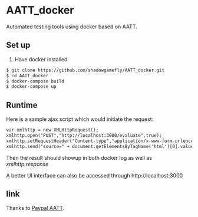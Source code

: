 # AATT_docker
Automated testing tools using docker based on AATT.

## Set up
1. Have docker installed
```sh
$ git clone https://github.com/shadowgamefly/AATT_docker.git
$ cd AATT_docker
$ docker-compose build
$ docker-compose up
```

## Runtime
Here is a sample ajax script which would initiate the request:

``` html
var xmlhttp = new XMLHttpRequest();
xmlhttp.open("POST","http://localhost:3000/evaluate",true);
xmlhttp.setRequestHeader("Content-type","application/x-www-form-urlencoded");
xmlhttp.send("source=" + document.getElementsByTagName('html')[0].value + "&output=json";
```

Then the result should showup in both docker log as well as *xmlhttp.response*

A better UI interface can also be accessed through http://localhost:3000

## link

Thanks to [Paypal AATT](https://github.com/paypal/AATT).
